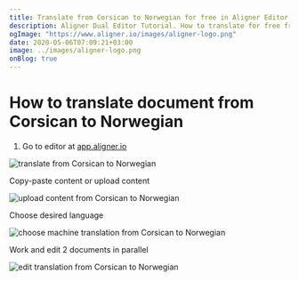 ```yaml
---
title: Translate from Corsican to Norwegian for free in Aligner Editor
description: Aligner Dual Editor Tutorial. How to translate for free from Corsican to Norwegian. Aligner is multilingual document management platform. 
ogImage: "https://www.aligner.io/images/aligner-logo.png"
date: 2020-05-06T07:09:21+03:00
image: ../images/aligner-logo.png
onBlog: true
---
```


# How to translate document from Corsican to Norwegian

1. Go to editor at [app.aligner.io](https://app.aligner.io "Aligner App web page")

![translate from Corsican to Norwegian](../aligner-blank-editor.png "translate from Corsican to Norwegian")

Copy-paste content or upload content

![upload content from Corsican to Norwegian](../aligner-uploaded-document.png "upload content from Corsican to Norwegian")

Choose desired language

![choose machine translation from Corsican to Norwegian](../aligner-language-dropdown.png "choose machine translation from Corsican to Norwegian")

Work and edit 2 documents in parallel

![edit translation from Corsican to Norwegian](../aligner-double-sitded-editor.png "edit translation from Corsican to Norwegian")

